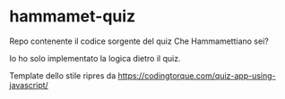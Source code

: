 # hammamet-quiz
Repo contenente il codice sorgente del quiz Che Hammamettiano sei?

Io ho solo implementato la logica dietro il quiz.

Template dello stile ripres da <https://codingtorque.com/quiz-app-using-javascript/>
